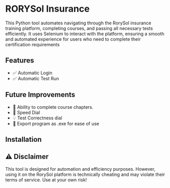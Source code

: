 # RORYSol Insurance

This Python tool automates navigating through the RorySol insurance training platform, completing courses, and passing all necessary tests efficiently. It uses Selenium to interact with the platform, ensuring a smooth and automated experience for users who need to complete their certification requirements

## Features  
- ✅ Automatic Login
- ✅ Automatic Test Run  

## Future Improvements  
- 🚀 Ability to complete course chapters.
- 🔧 Speed Dial
- 💡 Test Correctness dial
- :brain: Export program as .exe for ease of use

## Installation  

## ⚠️ Disclaimer

This tool is designed for automation and efficiency purposes. However, using it on the RorySol platform is technically cheating and may violate their terms of service. Use at your own risk!



